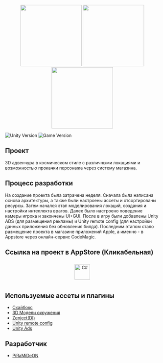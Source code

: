 <p align="center">
      <img src='https://github.com/PiRaMiDeON/LuckyJackie-AppStore-/blob/main/Imgs/1.jpg' width = 200>
      <img src='https://github.com/PiRaMiDeON/LuckyJackie-AppStore-/blob/main/Imgs/2.jpg' width = 200>
      <img src='https://github.com/PiRaMiDeON/LuckyJackie-AppStore-/blob/main/Imgs/3.jpg' width = 200>
</p>

<p align="left">
    <img src="https://img.shields.io/badge/Engine-2022-blueviolet" alt="Unity Version">
    <img src="https://img.shields.io/badge/Version-Beta-green" alt="Game Version">
</p>

## Проект

3D адвенчура в космическом стиле с различными локациями и возможностью прокачки персонажа через систему магазина.

## Процесс разработки

На создание проекта была затрачена неделя. Сначала была написана основа архитектуры, а также были настроены ассеты и отсортированы ресурсы. Затем начался этап моделирования локаций, создания и настройки интеллекта врагов. Далее было настроено поведение камеры игрока и закончены UI+GUI. После в игру были добавлены Unity ADS (для размещения рекламы) и Unity remote config (для настройки данных приложения без обновления билда).
Последним этапом стало размещение проекта в магазине приложений Apple, а именно - в Appstore через онлайн-сервис CodeMagic.

## Ссылка на проект в AppStore (Кликабельная)

<p align="center"> 
      <p align="center">
<a href="https://apps.apple.com/app/lucky-jackie/id6692075885" target="_blank"><img style="margin: 10px" 
src="https://kid-street.ru/wp-content/uploads/2020/03/appstore.png" alt="C#" height="50" /></a>
</p>

## Используемые ассеты и плагины

- [Скайбокс](https://assetstore.unity.com/packages/2d/textures-materials/deep-space-skybox-pack-11056)
- [3D Модели окружения](https://assetstore.unity.com/packages/3d/environments/sci-fi/sci-fi-styled-modular-pack-82913)
- [Zenject(DI)](https://assetstore.unity.com/packages/tools/utilities/extenject-dependency-injection-ioc-157735)
- [Unity remote config](https://unity.com/ru/products/remote-config)
- [Unity Ads](https://unity.com/ru/products/unity-ads)
  
## Разработчик

- [PiRaMiDeON](https://github.com/PiRaMiDeON)
